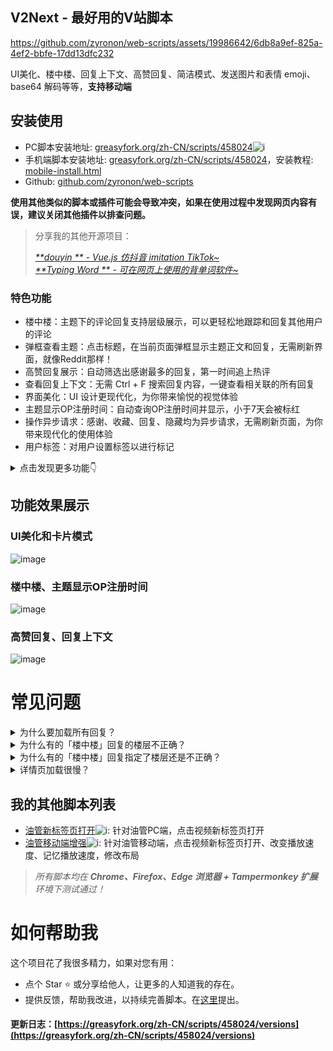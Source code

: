 ## V2Next - 最好用的V站脚本
https://github.com/zyronon/web-scripts/assets/19986642/6db8a9ef-825a-4ef2-bbfe-17dd13dfc232

UI美化、楼中楼、回复上下文、高赞回复、简洁模式、发送图片和表情 emoji、base64 解码等等，**支持移动端**

## 安装使用
- PC脚本安装地址: [greasyfork.org/zh-CN/scripts/458024](https://greasyfork.org/zh-CN/scripts/458024)![i](https://img.shields.io/greasyfork/dt/458024)
- 手机端脚本安装地址: [greasyfork.org/zh-CN/scripts/458024](https://greasyfork.org/zh-CN/scripts/458024)，安装教程: [mobile-install.html](https://v2next.netlify.app/mobile-install.html)
- Github: [github.com/zyronon/web-scripts](https://github.com/zyronon/web-scripts)

**使用其他类似的脚本或插件可能会导致冲突，如果在使用过程中发现网页内容有误，建议关闭其他插件以排查问题。**

> 分享我的其他开源项目：
>
>_[**douyin
** - Vue.js 仿抖音 imitation TikTok~](https://github.com/zyronon/douyin) <img src="https://img.shields.io/github/stars/zyronon/douyin.svg?style=flat-square&label=Star&color=4285dd&logo=github" height="16px" />_  
> _[**Typing Word
** - 可在网页上使用的背单词软件~](https://github.com/zyronon/typing-word) <img src="https://img.shields.io/github/stars/zyronon/typing-word.svg?style=flat-square&label=Star&color=4285dd&logo=github" height="16px" />_


### 特色功能
- 楼中楼：主题下的评论回复支持层级展示，可以更轻松地跟踪和回复其他用户的评论
- 弹框查看主题：点击标题，在当前页面弹框显示主题正文和回复，无需刷新界面，就像Reddit那样！
- 高赞回复展示：自动筛选出感谢最多的回复，第一时间追上热评
- 查看回复上下文：无需 Ctrl + F 搜索回复内容，一键查看相关联的所有回复
- 界面美化：UI 设计更现代化，为你带来愉悦的视觉体验
- 主题显示OP注册时间：自动查询OP注册时间并显示，小于7天会被标红
- 操作异步请求：感谢、收藏、回复、隐藏均为异步请求，无需刷新页面，为你带来现代化的使用体验
- 用户标签：对用户设置标签以进行标记
<details>
  <summary>点击发现更多功能👇</summary>

---

- 便捷图片上传：粘贴、拖放极速上传图片
- 划词 base64 解码：选中需要解码的文字，即可自动解码
- 表情回复支持：评论输入框可以选择 Emoji 和贴吧表情，让回复更加生动和有趣
- 新标签页打开链接：新标签页打开主题，不用再频繁刷新或者手动右键打开了
- 长回复优化：智能折叠长篇回复，一键展开查看完整内容
- 自动签到：自动领取每日签到奖励
- 一键@所有人，@管理员：回复时，可一键@所有人和@管理员
- 链接自动转图片：回复中 imgur 链接会自动转换成图片
- 智能感应主题：自动跟随系统切换浅色/深色主题，自适应屏幕宽度，支持黑暗模式
- 收藏提醒：防止账号被封无法查看收藏的主题
- 卡片模式：无需进入主题，在列表中即可浏览主题内容
- 简洁模式：隐藏用户头像，去除非必要信息，界面看起来更清爽
</details>

## 功能效果展示

### UI美化和卡片模式
![image](https://github.com/zyronon/web-scripts/assets/19986642/bf4986c8-889c-4408-8149-af85e557dd06)

### 楼中楼、主题显示OP注册时间
![image](https://github.com/zyronon/web-scripts/assets/19986642/c5598b53-c0d4-4a0a-b1ad-c9e4740644c1)

### 高赞回复、回复上下文
![image](https://github.com/zyronon/web-scripts/assets/19986642/8977a5d5-2842-433c-8c95-e9663a462684)

# 常见问题

<details>y
  <summary>为什么要加载所有回复？</summary>
如果有多页回复，只解析当前页的话，那么许多楼层会找不到@的人，因为有可能@的人在前一页
</details>
<details>
  <summary>为什么有的「楼中楼」回复的楼层不正确？</summary>
由于 V2EX 的原回复并没有记录回复的楼层，本脚本只能根据被回复的用户去寻找此用户的最近一条回复，然后嵌入到这后面去，这种方法并不能保证正确识别用户真正要回复的是哪一个楼层。
</details>
<details>
  <summary>为什么有的「楼中楼」回复指定了楼层还是不正确？</summary>

- 屏蔽用户导致楼层塌陷：你屏蔽了A，自A以后的回复的楼层号都会减1
  <br/>
- 忽略回复导致楼层塌陷：原理同上
  <br/>
- 回复时指定错了楼层号
  <br/>
- 脚本解析错误，请在[这里](https://github.com/zyronon/v2ex-script/issues)反馈给我

</details>
<details>
  <summary>详情页加载很慢？</summary>
回复多时会加载很慢，其实不是脚本的问题。是因为请求V站的其他页的回复时，V站迟迟未返回，导致我无法进行后续的解析，所以只能显示加载中...
</details>

## 我的其他脚本列表

[//]: # (- [V2EX-Next-PC]&#40;https://v2next.netlify.app/&#41;![i]&#40;https://img.shields.io/greasyfork/dt/458024&#41;:)
[//]: # (  UI美化、楼中楼、回复上下文、高赞回复、发送图片\表情...)
[//]: # (- [V2EX-Next-Mobile]&#40;https://v2next.netlify.app/&#41;![i]&#40;https://img.shields.io/greasyfork/dt/485356&#41;:)
[//]: # (  V2Next的移动版，专门为手机网页优化过)
- [油管新标签页打开](https://greasyfork.org/zh-CN/scripts/476514)![i](https://img.shields.io/greasyfork/dt/476514):
  针对油管PC端，点击视频新标签页打开
- [油管移动端增强](https://greasyfork.org/zh-CN/scripts/487013)![i](https://img.shields.io/greasyfork/dt/487013):
  针对油管移动端，点击视频新标签页打开、改变播放速度、记忆播放速度，修改布局

> _所有脚本均在 **Chrome、Firefox、Edge 浏览器 + Tampermonkey 扩展** 环境下测试通过！_

# 如何帮助我

这个项目花了我很多精力，如果对您有用：

- 点个 Star ⭐️ 或分享给他人，让更多的人知道我的存在。
- 提供反馈，帮助我改进，以持续完善脚本。在[这里](https://github.com/zyronon/v2ex-script/issues)提出。

#### 更新日志：[https://greasyfork.org/zh-CN/scripts/458024/versions](https://greasyfork.org/zh-CN/scripts/458024/versions)

